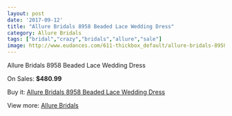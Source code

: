 ```yaml
---
layout: post
date: '2017-09-12'
title: "Allure Bridals 8958 Beaded Lace Wedding Dress"
category: Allure Bridals
tags: ["bridal","crazy","bridals","allure","sale"]
image: http://www.eudances.com/611-thickbox_default/allure-bridals-8958-beaded-lace-wedding-dress.jpg
---
```

Allure Bridals 8958 Beaded Lace Wedding Dress

On Sales: **$480.99**
<a href="https://www.eudances.com/en/allure-bridals/193-allure-bridals-8958-beaded-lace-wedding-dress.html"><amp-img layout="responsive" width="600" height="600" src="//www.eudances.com/611-thickbox_default/allure-bridals-8958-beaded-lace-wedding-dress.jpg" alt="Allure Bridals 8958 Beaded Lace Wedding Dress 0" /></a>
<a href="https://www.eudances.com/en/allure-bridals/193-allure-bridals-8958-beaded-lace-wedding-dress.html"><amp-img layout="responsive" width="600" height="600" src="//www.eudances.com/613-thickbox_default/allure-bridals-8958-beaded-lace-wedding-dress.jpg" alt="Allure Bridals 8958 Beaded Lace Wedding Dress 1" /></a>
<a href="https://www.eudances.com/en/allure-bridals/193-allure-bridals-8958-beaded-lace-wedding-dress.html"><amp-img layout="responsive" width="600" height="600" src="//www.eudances.com/612-thickbox_default/allure-bridals-8958-beaded-lace-wedding-dress.jpg" alt="Allure Bridals 8958 Beaded Lace Wedding Dress 2" /></a>

Buy it: [Allure Bridals 8958 Beaded Lace Wedding Dress](https://www.eudances.com/en/allure-bridals/193-allure-bridals-8958-beaded-lace-wedding-dress.html "Allure Bridals 8958 Beaded Lace Wedding Dress")

View more: [Allure Bridals](https://www.eudances.com/en/2-allure-bridals "Allure Bridals")